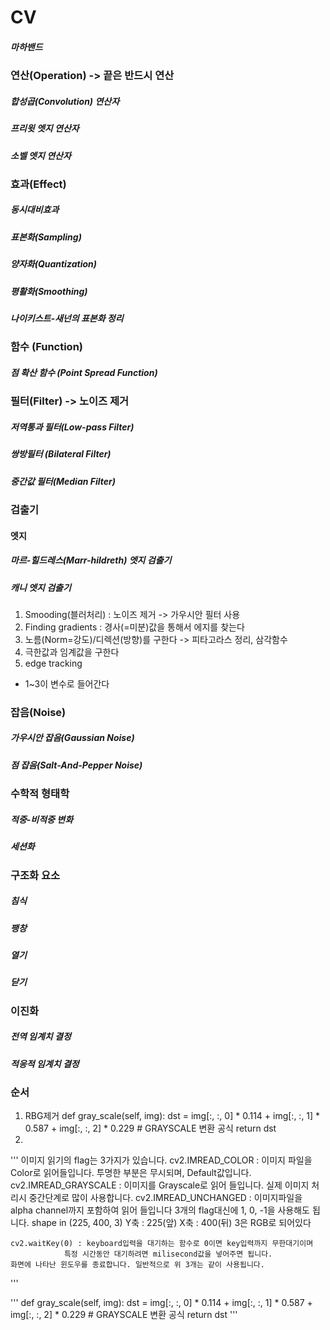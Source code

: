 # CV
##### 마하밴드

### 연산(Operation) -> 끝은 반드시 연산
##### 합성곱(Convolution) 연산자
##### 프리윗 엣지 연산자
##### 소벨 엣지 연산자

### 효과(Effect)
##### 동시대비효과
##### 표본화(Sampling)
##### 양자화(Quantization)
##### 평활화(Smoothing)
##### 나이키스트-새넌의 표본화 정리


### 함수 (Function)
##### 점 확산 함수 (Point Spread Function)

### 필터(Filter) -> 노이즈 제거
##### 저역통과 필터(Low-pass Filter)
##### 쌍방필터 (Bilateral Filter)
##### 중간값 필터(Median Filter)

### 검출기
#### 엣지
##### 마르-힐드레스(Marr-hildreth) 엣지 검출기
##### 캐니 엣지 검출기
1. Smooding(블러처리) : 노이즈 제거 -> 가우시안 필터 사용
2. Finding gradients : 경사(=미분)값을 통해서 에지를 찾는다 
3. 노름(Norm=강도)/디렉션(방향)를 구한다 -> 피타고라스 정리, 삼각함수
4. 극한값과 임계값을 구한다
5. edge tracking
* 1~3이 변수로 들어간다

### 잡음(Noise)
##### 가우시안 잡음(Gaussian Noise)
##### 점 잡음(Salt-And-Pepper Noise)

### 수학적 형태학
##### 적중-비적중 변화
##### 세션화

### 구조화 요소
##### 침식
##### 팽창
##### 열기
##### 닫기

### 이진화
##### 전역 임계치 결정
##### 적응적 임계치 결정

### 순서
1. RBG제거
        def gray_scale(self, img):
        dst = img[:, :, 0] * 0.114 + img[:, :, 1] * 0.587 + img[:, :, 2] * 0.229  # GRAYSCALE 변환 공식
        return dst
2. 

'''
이미지 읽기의 flag는 3가지가 있습니다.
cv2.IMREAD_COLOR : 이미지 파일을 Color로 읽어들입니다. 투명한 부분은 무시되며, Default값입니다.
cv2.IMREAD_GRAYSCALE : 이미지를 Grayscale로 읽어 들입니다. 실제 이미지 처리시 중간단계로 많이 사용합니다.
cv2.IMREAD_UNCHANGED : 이미지파일을 alpha channel까지 포함하여 읽어 들입니다
3개의 flag대신에 1, 0, -1을 사용해도 됩니다.
    shape in (225, 400, 3)
    Y축 : 225(앞)
    X축 : 400(뒤)
    3은 RGB로 되어있다

    cv2.waitKey(0) : keyboard입력을 대기하는 함수로 0이면 key입력까지 무한대기이며
                특정 시간동안 대기하려면 milisecond값을 넣어주면 됩니다.
    화면에 나타난 윈도우를 종료합니다. 일반적으로 위 3개는 같이 사용됩니다.
'''

'''
 def gray_scale(self, img):
        dst = img[:, :, 0] * 0.114 + img[:, :, 1] * 0.587 + img[:, :, 2] * 0.229  # GRAYSCALE 변환 공식
        return dst
'''